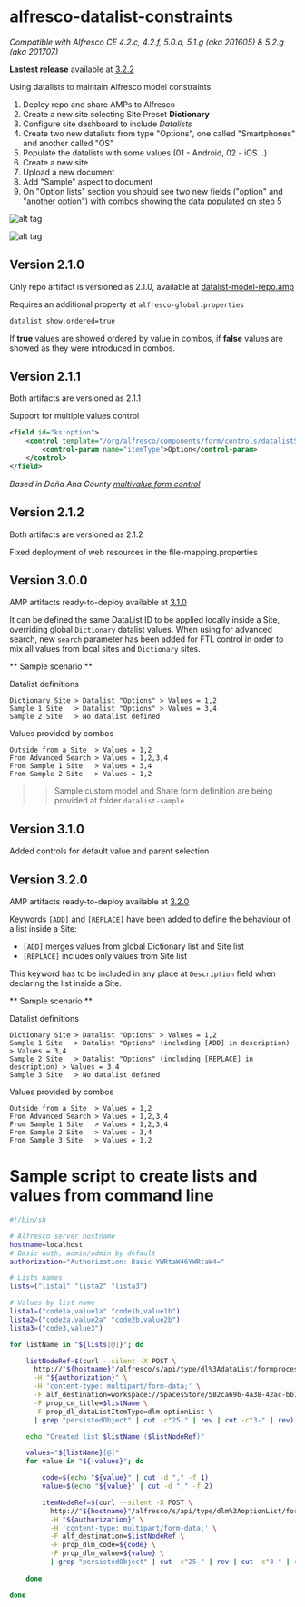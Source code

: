 
alfresco-datalist-constraints
=============================

*Compatible with Alfresco CE 4.2.c, 4.2.f, 5.0.d, 5.1.g (aka 201605) & 5.2.g (aka 201707)*

**Lastest release** available at [3.2.2](https://github.com/keensoft/alfresco-datalist-constraints/releases/tag/3.2.2)

Using datalists to maintain Alfresco model constraints.

1. Deploy repo and share AMPs to Alfresco
2. Create a new site selecting Site Preset **Dictionary**
3. Configure site dashboard to include *Datalists*
4. Create two new datalists from type "Options", one called "Smartphones" and another called "OS"
5. Populate the datalists with some values (01 - Android, 02 - iOS...)
6. Create a new site
7. Upload a new document
8. Add "Sample" aspect to document
9. On "Option lists" section you should see two new fields ("option" and "another option") with combos showing the data populated on step 5

![alt tag](https://cloud.githubusercontent.com/assets/1818300/2766867/b0fcbb8c-ca32-11e3-83f4-f2ff76690683.png)

![alt tag](https://cloud.githubusercontent.com/assets/1818300/2766889/fd96af8e-ca32-11e3-9dbe-04af7007c113.png)

## Version 2.1.0

Only repo artifact is versioned as 2.1.0, available at [datalist-model-repo.amp](https://github.com/keensoft/alfresco-datalist-constraints/releases/download/2.1.0/datalist-model-repo.amp)

Requires an additional property at `alfresco-global.properties`

```bash
datalist.show.ordered=true
```

If **true** values are showed ordered by value in combos, if **false** values are showed as they were introduced in combos.

## Version 2.1.1

Both artifacts are versioned as 2.1.1

Support for multiple values control

```xml
<field id="ks:option">
    <control template="/org/alfresco/components/form/controls/datalistSelectone-multiple.ftl">
        <control-param name="itemType">Option</control-param>
    </control>                    
</field>
```

*Based in Doña Ana County [multivalue form control](https://github.com/donaanacounty/multivalueFormControl)*

## Version 2.1.2

Both artifacts are versioned as 2.1.2

Fixed deployment of web resources in the file-mapping.properties 

## Version 3.0.0

AMP artifacts ready-to-deploy available at [3.1.0](https://github.com/keensoft/alfresco-datalist-constraints/releases/tag/3.1.0)

It can be defined the same DataList ID to be applied locally inside a Site, overriding global `Dictionary` datalist values. When using for advanced search, new `search` parameter has been added for FTL control in order to mix all values from local sites and `Dictionary` sites.

** Sample scenario **

Datalist definitions

```
Dictionary Site > Datalist "Options" > Values = 1,2
Sample 1 Site   > Datalist "Options" > Values = 3,4
Sample 2 Site   > No datalist defined
```

Values provided by combos 

```
Outside from a Site  > Values = 1,2
From Advanced Search > Values = 1,2,3,4
From Sample 1 Site   > Values = 3,4
From Sample 2 Site   > Values = 1,2
```

>> Sample custom model and Share form definition are being provided at folder `datalist-sample`

## Version 3.1.0

Added controls for default value and parent selection

## Version 3.2.0

AMP artifacts ready-to-deploy available at [3.2.0](https://github.com/keensoft/alfresco-datalist-constraints/releases/tag/3.2.0)

Keywords `[ADD]` and `[REPLACE]` have been added to define the behaviour of a list inside a Site:

* `[ADD]` merges values from global Dictionary list and Site list
* `[REPLACE]` includes only values from Site list

This keyword has to be included in any place at `Description` field when declaring the list inside a Site.

** Sample scenario **

Datalist definitions

```
Dictionary Site > Datalist "Options" > Values = 1,2
Sample 1 Site   > Datalist "Options" (including [ADD] in description) > Values = 3,4
Sample 2 Site   > Datalist "Options" (including [REPLACE] in description) > Values = 3,4
Sample 3 Site   > No datalist defined
```

Values provided by combos 

```
Outside from a Site  > Values = 1,2
From Advanced Search > Values = 1,2,3,4
From Sample 1 Site   > Values = 1,2,3,4
From Sample 2 Site   > Values = 3,4
From Sample 3 Site   > Values = 1,2
```

# Sample script to create lists and values from command line

```bash
#!/bin/sh

# Alfresco server hostname
hostname=localhost
# Basic auth, admin/admin by default
authorization="Authorization: Basic YWRtaW46YWRtaW4="

# Lists names
lists=("lista1" "lista2" "lista3")

# Values by list name
lista1=("code1a,value1a" "code1b,value1b")
lista2=("code2a,value2a" "code2b,value2b")
lista3=("code3,value3")

for listName in "${lists[@]}"; do

	listNodeRef=$(curl --silent -X POST \
	  http://"${hostname}"/alfresco/s/api/type/dl%3AdataList/formprocessor \
	  -H "${authorization}" \
	  -H 'content-type: multipart/form-data;' \
	  -F alf_destination=workspace://SpacesStore/582ca69b-4a38-42ac-bb7b-d215929a2e17 \
	  -F prop_cm_title=$listName \
	  -F prop_dl_dataListItemType=dlm:optionList \
	  | grep "persistedObject" | cut -c"25-" | rev | cut -c"3-" | rev)

	echo "Created list $listName ($listNodeRef)"

	values="${listName}[@]"
	for value in "${!values}"; do

		code=$(echo "${value}" | cut -d "," -f 1)
		value=$(echo "${value}" | cut -d "," -f 2)

		itemNodeRef=$(curl --silent -X POST \
		  http://"${hostname}"/alfresco/s/api/type/dlm%3AoptionList/formprocessor \
	      -H "${authorization}" \
		  -H 'content-type: multipart/form-data;' \
		  -F alf_destination=$listNodeRef \
		  -F prop_dlm_code=${code} \
		  -F prop_dlm_value=${value} \
		  | grep "persistedObject" | cut -c"25-" | rev | cut -c"3-" | rev)
		  
	done

done
```